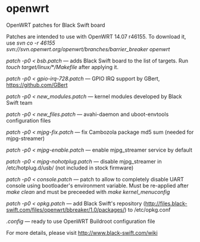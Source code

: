 # openwrt
OpenWRT patches for Black Swift board

Patches are intended to use with OpenWRT 14.07 r46155. To download it, use *svn co -r 46155 svn://svn.openwrt.org/openwrt/branches/barrier_breaker openwrt*

*patch -p0 &lt; bsb.patch* — adds Black Swift board to the list of targets. Run *touch target/linux/***/Makefile* after applying it.

*patch -p0 &lt; gpio-irq-728.patch* — GPIO IRQ support by GBert, https://github.com/GBert

*patch -p0 &lt; new_modules.patch* — kernel modules developed by Black Swift team

*patch -p0 &lt; new_files.patch* — avahi-daemon and uboot-envtools configuration files

*patch -p0 &lt; mjpg-fix.patch* — fix Cambozola package md5 sum (needed for mjpg-streamer)

*patch -p0 &lt; mjpg-enable.patch* — enable mjpg_streamer service by default

*patch -p0 &lt; mjpg-nohotplug.patch* — disable mjpg_streamer in /etc/hotplug.d/usb/ (not included in stock firmware)

*patch -p0 &lt; console.patch* — patch to allow to completely disable UART console using bootloader's environment variable. Must be re-applied after *make clean* and must be preceeded with *make kernel_menuconfig*

*patch -p0 &lt; opkg.patch* — add Black Swift's repository (http://files.black-swift.com/files/openwrt/bbreaker/1.0/packages/) to /etc/opkg.conf

*.config* — ready to use OpenWRT Buildroot configuration file

For more details, please visit http://www.black-swift.com/wiki

